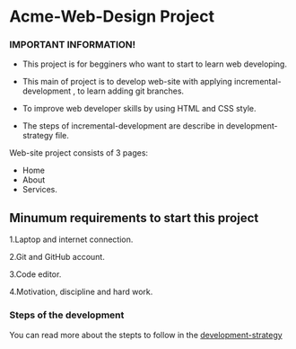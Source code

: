 # Acme-Web-Design Project

### IMPORTANT INFORMATION!

- This project is for begginers who want to start to learn web developing.

- This main of project is to develop web-site with applying incremental-development , to learn  adding git branches. 

- To improve web developer skills by using HTML  and CSS style.

- The steps of incremental-development are describe in development-strategy file. 

 Web-site project consists of 3 pages:

 - Home
 - About
 - Services.


## Minumum requirements to start this project

1.Laptop and internet connection.

2.Git and GitHub account. 

3.Code editor.

4.Motivation, discipline and hard work.

### Steps of the development

You can read more about the stepts to follow in the [development-strategy](development-strategy.md)



